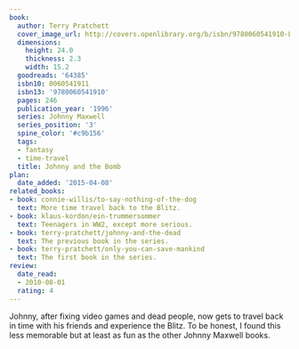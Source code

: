 ```yaml
---
book:
  author: Terry Pratchett
  cover_image_url: http://covers.openlibrary.org/b/isbn/9780060541910-L.jpg
  dimensions:
    height: 24.0
    thickness: 2.3
    width: 15.2
  goodreads: '64385'
  isbn10: 0060541911
  isbn13: '9780060541910'
  pages: 246
  publication_year: '1996'
  series: Johnny Maxwell
  series_position: '3'
  spine_color: '#c9b156'
  tags:
  - fantasy
  - time-travel
  title: Johnny and the Bomb
plan:
  date_added: '2015-04-08'
related_books:
- book: connie-willis/to-say-nothing-of-the-dog
  text: More time travel back to the Blitz.
- book: klaus-kordon/ein-trummersommer
  text: Teenagers in WW2, except more serious.
- book: terry-pratchett/johnny-and-the-dead
  text: The previous book in the series.
- book: terry-pratchett/only-you-can-save-mankind
  text: The first book in the series.
review:
  date_read:
  - 2010-08-01
  rating: 4
---
```


Johnny, after fixing video games and dead people, now gets to travel back in time with his friends and experience the
Blitz. To be honest, I found this less memorable but at least as fun as the other Johnny Maxwell books.
